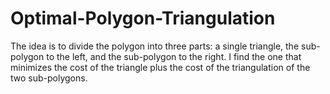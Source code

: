 # Optimal-Polygon-Triangulation
The idea is to divide the polygon into three parts: a single triangle, the sub-polygon to the left, and the sub-polygon to the right. I find the one that minimizes the cost of the triangle plus the cost of the triangulation of the two sub-polygons.
